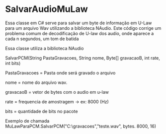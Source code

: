 # SalvarAudioMuLaw

Essa classe em C# serve para salvar um byte de informação em U-Law para um arquivo Wav utilizando a biblioteca NAudio.
Este código corrige um problema comum de decodificação de U-law dos audio, onde aparece a cada n segundos, um tom de batida

Essa classe utiliza a biblioteca NAudio
  
SalvarPCM(String PastaGravacoes, String nome, Byte[] gravacaoB, int rate, int bits)

  PastaGravacoes = Pasta onde será gravado o arquivo
  
  nome = nome do arquivo wav.
  
  gravacaoB = vetor de bytes com o audio em u-law
  
  rate = frequencia de amostragem -> ex: 8000 (Hz)
  
  bits = quantidade de bits no pacote
  
 
Exemplo de chamada
MuLawParaPCM.SalvarPCM("C:\\gravacoes","teste.wav", bytes. 8000, 16)
